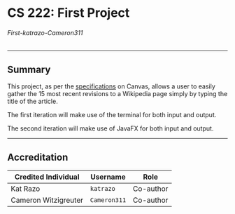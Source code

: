 # CS 222: First Project
###### First-katrazo-Cameron311

---
## Summary
This project, as per the [specifications](https://bsu.instructure.com/courses/157856/files/17806780) on Canvas, allows a user to easily gather the 15 most recent revisions to a Wikipedia page simply by typing the title of the article.

The first iteration will make use of the terminal for both input and output.

The second iteration will make use of JavaFX for both input and output.

---
## Accreditation
| Credited Individual  | Username     | Role      |
| -------------------- | ------------ | --------- |
| Kat Razo             | `katrazo`    | Co-author |
| Cameron Witzigreuter | `Cameron311` | Co-author |
